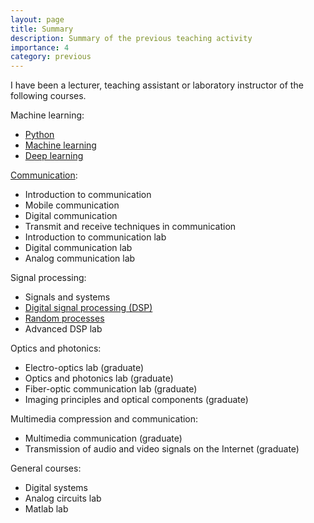 ```yaml
---
layout: page
title: Summary
description: Summary of the previous teaching activity
importance: 4
category: previous
---
```


I have been a lecturer, teaching assistant or laboratory instructor of the following courses. 

Machine learning:
* [Python](/teaching/python/)
* [Machine learning](/teaching/ml/)
* [Deep learning](/teaching/dl/)

[Communication](/teaching/communication/):
* Introduction to communication
* Mobile communication
* Digital communication
* Transmit and receive techniques in communication
* Introduction to communication lab
* Digital communication lab
* Analog communication lab

Signal processing:
* Signals and systems
* [Digital signal processing (DSP)](/teaching/dsp/)
* [Random processes](/teaching/rp/)
* Advanced DSP lab

Optics and photonics:
* Electro-optics lab (graduate)
* Optics and photonics lab (graduate)
* Fiber-optic communication lab (graduate)
* Imaging principles and optical components (graduate)

Multimedia compression and communication:
* Multimedia communication (graduate)
* Transmission of audio and video signals on the Internet (graduate)

General courses:
* Digital systems
* Analog circuits lab
* Matlab lab
